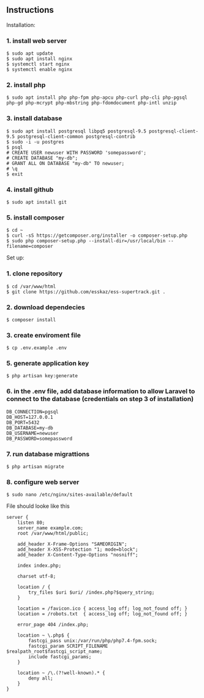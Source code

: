 ## Instructions

Installation:
### 1. install web server
```
$ sudo apt update
$ sudo apt install nginx
$ systemctl start nginx
$ systemctl enable nginx
```
### 2. install php
```
$ sudo apt install php php-fpm php-apcu php-curl php-cli php-pgsql php-gd php-mcrypt php-mbstring php-fdomdocument php-intl unzip
```
### 3. install database
```
$ sudo apt install postgresql libpq5 postgresql-9.5 postgresql-client-9.5 postgresql-client-common postgresql-contrib
$ sudo -i -u postgres
$ psql
# CREATE USER newuser WITH PASSWORD 'somepassword';
# CREATE DATABASE "my-db";
# GRANT ALL ON DATABASE "my-db" TO newuser;
# \q
$ exit
```
### 4. install github
```
$ sudo apt install git
```
### 5. install composer
```
$ cd ~
$ curl -sS https://getcomposer.org/installer -o composer-setup.php
$ sudo php composer-setup.php --install-dir=/usr/local/bin --filename=composer
```

Set up:
### 1. clone repository
```
$ cd /var/www/html
$ git clone https://github.com/esskaz/ess-supertrack.git .
```
### 2. download dependecies
```
$ composer install
```
### 3. create enviroment file
```
$ cp .env.example .env
```
### 5. generate application key
```
$ php artisan key:generate
```
### 6. in the .env file, add database information to allow Laravel to connect to the database (credentials on step 3 of installation)
```
DB_CONNECTION=pgsql
DB_HOST=127.0.0.1
DB_PORT=5432
DB_DATABASE=my-db
DB_USERNAME=newuser
DB_PASSWORD=somepassword
```
### 7. run database migrattions
```
$ php artisan migrate
```
### 8. configure web server
```
$ sudo nano /etc/nginx/sites-available/default
```
File should looke like this

```
server {
    listen 80;
    server_name example.com;
    root /var/www/html/public;

    add_header X-Frame-Options "SAMEORIGIN";
    add_header X-XSS-Protection "1; mode=block";
    add_header X-Content-Type-Options "nosniff";

    index index.php;

    charset utf-8;

    location / {
        try_files $uri $uri/ /index.php?$query_string;
    }

    location = /favicon.ico { access_log off; log_not_found off; }
    location = /robots.txt  { access_log off; log_not_found off; }

    error_page 404 /index.php;

    location ~ \.php$ {
        fastcgi_pass unix:/var/run/php/php7.4-fpm.sock;
        fastcgi_param SCRIPT_FILENAME $realpath_root$fastcgi_script_name;
        include fastcgi_params;
    }

    location ~ /\.(?!well-known).* {
        deny all;
    }
}
```